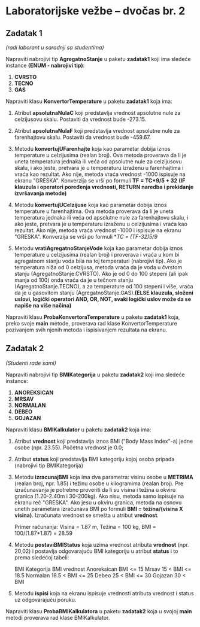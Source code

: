 # Laboratorijske vežbe – dvočas br. 2

## Zadatak 1
*(radi laborant u saradnji sa studentima)*

Napraviti nabrojivi tip **AgregatnoStanje** u paketu **zadatak1** koji ima sledeće instance **(ENUM - nabrojivi tip)**:

1. **CVRSTO**
2. **TECNO**
3. **GAS**

Napraviti klasu **KonvertorTemperature** u paketu **zadatak1** koja ima:

1. Atribut **apsolutnaNulaC** koji predstavlja vrednost apsolutne nule za celzijusovu skalu. Postaviti da vrednost bude -273.15. 

2. Atribut **apsolutnaNulaF** koji predstavlja vrednost apsolutne nule za farenhajtovu skalu. Postaviti da vrednost bude -459.67.

3. Metodu **konvertujUFarenhajte** koja kao parametar dobija iznos temperature u celzijusima (realan broj). Ova metoda proverava da li je uneta temperatura jednaka ili veća od apsolutne nule za celzijusovu skalu, i ako jeste, pretvara je u temperaturu izraženu u farenhajtima i vraća kao rezultat. Ako nije, metoda vraća vrednost -1000 ispisuje na ekranu "GRESKA". Konverzija se vrši po formuli **TF = TC*9/5 + 32** **(IF klauzula i operatori poređenja vrednosti, RETURN naredba i prekidanje izvršavanja metode)**

4. Metodu **konvertujUCelzijuse** koja kao parametar dobija iznos temperature u farenhajtima. Ova metoda proverava da li je uneta temperatura jednaka ili veća od apsolutne nule za farenhajtovu skalu, i ako jeste, pretvara je u temperaturu izraženu u celzijusima i vraća kao rezultat. Ako nije, metoda vraća vrednost -1000 i ispisuje na ekranu "GRESKA". Konverzija se vrši po formuli **TC = (TF-32)*5/9**

5. Metodu **vratiAgregatnoStanjeVode** koja kao parametar dobija iznos temperature u celzijusima (realan broj) i proverava i vraća u kom bi agregatnom stanju voda bila na toj temperaturi (nabrojivi tip). Ako je temperatura niža od 0 celzijusa, metoda vraća da je voda u čvrstom stanju (AgregatnoStanje.CVRSTO). Ako je od 0 do 100 stepeni (ali ipak manja od 100) onda vraća da je u tečnom stanju (AgregatnoStanje.TECNO), a za temperature od 100 stepeni i više, vraća da je u gasovitom stanju (AgregatnoStanje.GAS).**(ELSE klauzula, složeni uslovi, logički operatori AND, OR, NOT, svaki logički uslov može da se napiše na više načina)**

Napraviti klasu **ProbaKonvertoraTemperature** u paketu **zadatak1** koja, preko svoje **main** metode, proverava rad klase KonvertorTemperature pozivanjem svih njenih metoda i ispisivanjem rezultata na ekranu.

## Zadatak 2
*(Studenti rade sami)*

Napraviti nabrojivi tip **BMIKategorija** u paketu **zadatak2** koji ima sledeće instance:

1. **ANOREKSICAN**
2. **MRSAV**
3. **NORMALAN**
4. **DEBEO**
5. **GOJAZAN**

Napraviti klasu **BMIKalkulator** u paketu **zadatak2** koja ima:

1. Atribut **vrednost** koji predstavlja iznos BMI ("Body Mass Index"-a) jedne osobe (npr. 23.55). Početna vrednost je 0.0;

2. Atribut **status** koji predstavlja BMI kategoriju kojoj osoba pripada (nabrojivi tip BMIKategorija)

3. Metodu **izracunajBMI** koja ima dva parametra: visinu osobe u **METRIMA** (realan broj, npr. 1.85) i težinu osobe u kilogramima (realan broj). Pre izračunavanja je potrebno proveriti da li su visina i težina u okviru granica (1.20-2.40m i 30-200kg). Ako nisu, metoda samo ispisuje na ekranu reč "GRESKA".
Ako jesu u okviru granica, metoda na osnovu unetih parametara izračunava BMI po formuli **BMI = težina/(visina X visina)**. Izračunata vrednost se smešta u atribut **vrednost**.

	Primer računanja: 	Visina = 1.87 m, Težina = 100 kg,  BMI = 100/(1.87*1.87) = 28.59

4. Metodu **postaviBMIStatus** koja uzima vrednost atributa **vrednost** (npr. 20,02) i postavlja odgovarajuću BMI kategoriju u atribut **status** i to prema sledećoj tabeli:

	BMI Kategorija		BMI vrednost
	Anoreksican 		BMI <= 15 
	Mrsav 			15 < BMI <= 18.5 
	Normalan 		18.5 < BMI <= 25
	Debeo			25 < BMI <= 30
	Gojazan			30 < BMI

5. Metodu **ispisi** koja na ekranu ispisuje vrednosti atributa vrednost i status uz odgovarajuću poruku.

Napraviti klasu **ProbaBMIKalkulatora** u paketu **zadatak2** koja u svojoj **main** metodi proverava rad klase BMIKalkulator.